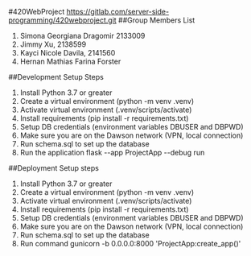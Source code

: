 #420WebProject
https://gitlab.com/server-side-programming/420webproject.git
##Group Members List
1. Simona Georgiana Dragomir 2133009
2. Jimmy Xu, 2138599
3. Kayci Nicole Davila, 2141560
4. Hernan Mathias Farina Forster

##Development Setup Steps
1. Install Python 3.7 or greater
2. Create a virtual environment (python -m venv .venv)
3. Activate virtual environment (.venv/scripts/activate)
4. Install requirements (pip install -r requirements.txt)
5. Setup DB credentials (environment variables DBUSER and DBPWD)
6. Make sure you are on the Dawson network (VPN, local connection)
7. Run schema.sql to set up the database
8. Run the application flask --app ProjectApp --debug run

##Deployment Setup steps
1. Install Python 3.7 or greater
2. Create a virtual environment (python -m venv .venv)
3. Activate virtual environment (.venv/scripts/activate)
4. Install requirements (pip install -r requirements.txt)
5. Setup DB credentials (environment variables DBUSER and DBPWD)
6. Make sure you are on the Dawson network (VPN, local connection)
7. Run schema.sql to set up the database
8. Run command gunicorn -b 0.0.0.0:8000 'ProjectApp:create_app()'
